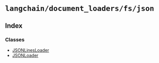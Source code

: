 `langchain/document_loaders/fs/json`
====================================

Index[](#index "Direct link to Index")
---------------------------------------

### Classes[](#classes "Direct link to Classes")

*   [JSONLinesLoader](/docs/api/document_loaders_fs_json/classes/JSONLinesLoader)
*   [JSONLoader](/docs/api/document_loaders_fs_json/classes/JSONLoader)